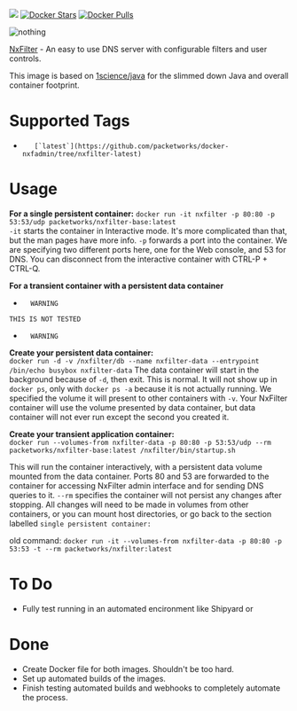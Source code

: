 [![](https://images.microbadger.com/badges/image/packetworks/nxfilter-base.svg)](https://microbadger.com/images/packetworks/nxfilter-base "Get your own image badge on microbadger.com")
[![Docker Stars](https://img.shields.io/docker/stars/packetworks/nxfilter-base.svg)](https://hub.docker.com/r/packetworks/nxfilter-base/)
[![Docker Pulls](https://img.shields.io/docker/pulls/packetworks/nxfilter-base.svg)](https://hub.docker.com/r/packetworks/nxfilter-base/)
  
![nothing](http://www.nxfilter.org/p2/wp-content/uploads/2014/07/rb_logo41.png)  
 
[NxFilter](http://www.nxfilter.org/) - An easy to use DNS server with configurable filters and user controls.
  
This image is based on [1science/java](https://registry.hub.docker.com/u/1science/java/) for the slimmed down Java and overall container footprint.

# Supported Tags

-        [`latest`](https://github.com/packetworks/docker-nxfadmin/tree/nxfilter-latest)

# Usage

**For a single persistent container:**
```docker run -it nxfilter -p 80:80 -p 53:53/udp packetworks/nxfilter-base:latest```  
```-it``` starts the container in Interactive mode. It's more complicated than that, but the man pages have more info. ```-p``` forwards a port into the container. We are specifying two different ports here, one for the Web console, and 53 for DNS. You can disconnect from the interactive container with CTRL-P + CTRL-Q.
  
  
  
  
**For a transient container with a persistent data container**

- ```   WARNING  ```  

```THIS IS NOT TESTED```  

- ```   WARNING  ```  

**Create your persistent data container:**  
```docker run -d -v /nxfilter/db --name nxfilter-data --entrypoint /bin/echo busybox nxfilter-data``` The data container will start in the background because of ```-d```, then exit. This is normal. It will not show up in ```docker ps```, only with ```docker ps -a``` because it is not actually running. We specified the volume it will present to other containers with ```-v```. Your NxFilter container will use the volume presented by data container, but data container will not ever run except the second you created it.  
  
**Create your transient application container:**  
```docker run --volumes-from nxfilter-data -p 80:80 -p 53:53/udp --rm packetworks/nxfilter-base:latest /nxfilter/bin/startup.sh```

This will run the container interactively, with a persistent data volume mounted from the data container. Ports 80 and 53 are forwarded to the container for accessing NxFilter admin interface and for sending DNS queries to it. ```--rm``` specifies the container will not persist any changes after stopping. All changes will need to be made in volumes from other containers, or you can mount host directories, or go back to the section labelled ```single persistent container:```

old command: ```docker run -it --volumes-from nxfilter-data -p 80:80 -p 53:53 -t --rm packetworks/nxfilter:latest```


# To Do
- Fully test running in an automated encironment like Shipyard or 

# Done
- Create Docker file for both images. Shouldn't be too hard.
- Set up automated builds of the images.
- Finish testing automated builds and webhooks to completely automate the process.
